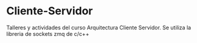 # Cliente-Servidor
Talleres y actividades del curso Arquitectura Cliente Servidor. Se utiliza la libreria de sockets zmq de c/c++

